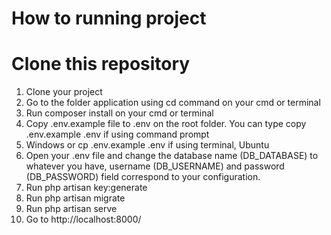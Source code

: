# How to running project

# Clone this repository

1. Clone your project
2. Go to the folder application using cd command on your cmd or terminal
3. Run composer install on your cmd or terminal
4. Copy .env.example file to .env on the root folder. You can type copy .env.example .env if using command prompt
5. Windows or cp .env.example .env if using terminal, Ubuntu
6. Open your .env file and change the database name (DB_DATABASE) to whatever you have, username (DB_USERNAME) and 
password (DB_PASSWORD) field correspond to your configuration.
7. Run php artisan key:generate
8. Run php artisan migrate
9. Run php artisan serve
10. Go to http://localhost:8000/

